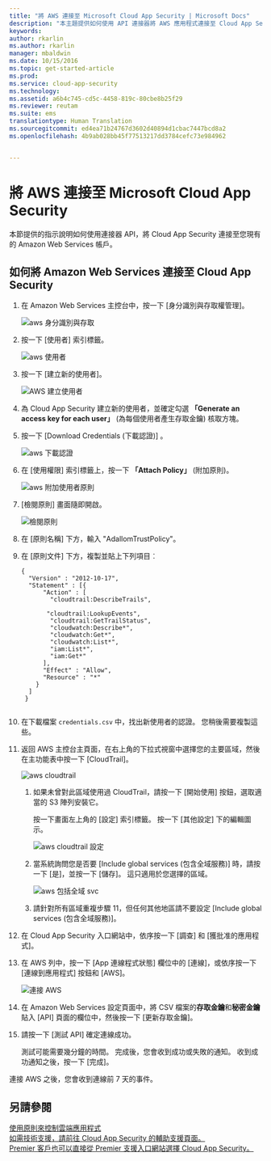 ```yaml
---
title: "將 AWS 連接至 Microsoft Cloud App Security | Microsoft Docs"
description: "本主題提供如何使用 API 連接器將 AWS 應用程式連接至 Cloud App Security 的資訊。"
keywords: 
author: rkarlin
ms.author: rkarlin
manager: mbaldwin
ms.date: 10/15/2016
ms.topic: get-started-article
ms.prod: 
ms.service: cloud-app-security
ms.technology: 
ms.assetid: a6b4c745-cd5c-4458-819c-80cbe8b25f29
ms.reviewer: reutam
ms.suite: ems
translationtype: Human Translation
ms.sourcegitcommit: ed4ea71b24767d3602d40894d1cbac7447bcd8a2
ms.openlocfilehash: 4b9ab028bb45f77513217dd3784cefc73e984962


---
```


# <a name="connect-aws-to-microsoft-cloud-app-security"></a>將 AWS 連接至 Microsoft Cloud App Security
本節提供的指示說明如何使用連接器 API，將 Cloud App Security 連接至您現有的 Amazon Web Services 帳戶。  
  
## <a name="how-to-connect-amazon-web-services-to-cloud-app-security"></a>如何將 Amazon Web Services 連接至 Cloud App Security  
  
1.  在 Amazon Web Services 主控台中，按一下 [身分識別與存取權管理]。  
  
     ![aws 身分識別與存取](./media/aws-identity-and-access.png "aws identity and access")  
  
2.  按一下 [使用者] 索引標籤。  
  
     ![aws 使用者](./media/aws-users.png "aws users")  
  
3.  按一下 [建立新的使用者]。  
  
     ![AWS 建立使用者](./media/aws-create-user.png "AWS create user")  
  
4.  為 Cloud App Security 建立新的使用者，並確定勾選 **「Generate an access key for each user」** (為每個使用者產生存取金鑰) 核取方塊。  
  
5.  按一下 [Download Credentials (下載認證)] 。  
  
     ![aws 下載認證](./media/aws-dl-cred.png "aws dl cred")  
  
6.  在 [使用權限] 索引標籤上，按一下 **「Attach Policy」** (附加原則)。  
  
     ![aws 附加使用者原則](./media/aws-attach-user-policy.png "aws attach user policy")  
  
7.  [檢閱原則] 畫面隨即開啟。
 
     ![檢閱原則](./media/aws-review-policy.png "aws review policy")  
  

8. 在 [原則名稱] 下方，輸入 "AdallomTrustPolicy"。 
10. 在 [原則文件] 下方，複製並貼上下列項目︰  
  
    ```     
    {  
      "Version" : "2012-10-17",  
      "Statement" : [{  
          "Action" : [  
            "cloudtrail:DescribeTrails",  
  
           "cloudtrail:LookupEvents",  
            "cloudtrail:GetTrailStatus",  
            "cloudwatch:Describe*",  
            "cloudwatch:Get*",  
            "cloudwatch:List*",  
            "iam:List*",  
            "iam:Get*"  
          ],  
          "Effect" : "Allow",  
          "Resource" : "*"  
        }  
      ]  
     }  
  
    ```  
  
9. 在下載檔案 `credentials.csv` 中，找出新使用者的認證。 您稍後需要複製這些。  
  
10. 返回 AWS 主控台主頁面，在右上角的下拉式視窗中選擇您的主要區域，然後在主功能表中按一下 [CloudTrail]。  
  
     ![aws cloudtrail](./media/aws-cloudtrail.png "aws cloudtrail")  
  
    1.  如果未曾對此區域使用過 CloudTrail，請按一下 [開始使用] 按鈕，選取適當的 S3 陣列安裝它。  
  
         按一下畫面左上角的 [設定] 索引標籤。 按一下 [其他設定] 下的編輯圖示。  
  
         ![aws cloudtrail 設定](./media/aws-cloudtrail-config.png "aws cloudtrail config")  
  
    2.  當系統詢問您是否要 [Include global services (包含全域服務)] 時，請按一下 [是]，並按一下 [儲存]。 這只適用於您選擇的區域。  
  
         ![aws 包括全域 svc](./media/aws-include-global-svc.png "aws include global svc")  
  
    3.  請針對所有區域重複步驟 11，但任何其他地區請不要設定 [Include global services (包含全域服務)]。  
  
11. 在 Cloud App Security 入口網站中，依序按一下 [調查] 和 [獲批准的應用程式]。  
  
12. 在 AWS 列中，按一下 [App 連線程式狀態] 欄位中的 [連線]，或依序按一下 [連線到應用程式] 按鈕和 [AWS]。  
  
     ![連接 AWS](./media/connect-aws.png "connect AWS")  
  
13. 在 Amazon Web Services 設定頁面中，將 CSV 檔案的**存取金鑰**和**秘密金鑰**貼入 [API] 頁面的欄位中，然後按一下 [更新存取金鑰]。  
  
14. 請按一下 [測試 API] 確定連線成功。  
  
     測試可能需要幾分鐘的時間。 完成後，您會收到成功或失敗的通知。 收到成功通知之後，按一下 [完成]。  
  
連接 AWS 之後，您會收到連線前 7 天的事件。
  
## <a name="see-also"></a>另請參閱  
[使用原則來控制雲端應用程式](control-cloud-apps-with-policies.md)   
[如需技術支援，請前往 Cloud App Security 的輔助支援頁面。](http://support.microsoft.com/oas/default.aspx?prid=16031)   
[Premier 客戶也可以直接從 Premier 支援入口網站選擇 Cloud App Security。](https://premier.microsoft.com/)  
  
  


<!--HONumber=Oct16_HO4-->


